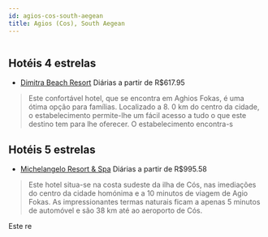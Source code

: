 ```yaml
---
id: agios-cos-south-aegean
title: Agios (Cos), South Aegean
---
```


<center><img src="http://photos.hotelbeds.com/giata/06/062864/062864a_hb_a_020.jpg" alt="" /></center>


## Hotéis 4 estrelas

-    [Dimitra Beach Resort](https://www.hurb.com/hoteis/agios-cos/dimitra-beach-resort-JNP-JP030089?cmp=18055) Diárias a partir de R$617.95
   > Este confortável hotel, que se encontra em Aghios Fokas, é uma ótima opção para famílias. Localizado a 8. 0 km do centro da cidade, o estabelecimento permite-lhe um fácil acesso a tudo o que este destino tem para lhe oferecer. O estabelecimento encontra-s

## Hotéis 5 estrelas

-    [Michelangelo Resort & Spa](https://www.hurb.com/hoteis/agios-cos/michelangelo-resort-spa-JNP-JP897866?cmp=18055) Diárias a partir de R$995.58
   > Este hotel situa-se na costa sudeste da ilha de Cós, nas imediações do centro da cidade homónima e a 10 minutos de viagem de Agio Fokas. As impressionantes termas naturais ficam a apenas 5 minutos de automóvel e são 38 km até ao aeroporto de Cós.

Este re
